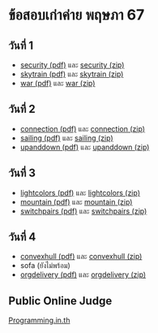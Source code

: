 # ข้อสอบเก่าค่าย พฤษภา 67

## วันที่ 1

- [security (pdf)](https://thailand-oi-task-team.github.io/thailand-oi-tasks/66-67/o67_may_c1_security.pdf) และ [security (zip)](https://thailand-oi-task-team.github.io/thailand-oi-tasks/66-67/o67_may_c1_security_public.zip)
- [skytrain (pdf)](https://thailand-oi-task-team.github.io/thailand-oi-tasks/66-67/o67_may_c1_skytrain.pdf) และ [skytrain (zip)](https://thailand-oi-task-team.github.io/thailand-oi-tasks/66-67/o67_may_c1_skytrain_public.zip)
- [war (pdf)](https://thailand-oi-task-team.github.io/thailand-oi-tasks/66-67/o67_may_c1_war.pdf) และ [war (zip)](https://thailand-oi-task-team.github.io/thailand-oi-tasks/66-67/o67_may_c1_war_public.zip)

## วันที่ 2

- [connection (pdf)](https://thailand-oi-task-team.github.io/thailand-oi-tasks/66-67/o67_may_c2_connection.pdf) และ [connection (zip)](https://thailand-oi-task-team.github.io/thailand-oi-tasks/66-67/o67_may_c2_connection_public.zip)
- [sailing (pdf)](https://thailand-oi-task-team.github.io/thailand-oi-tasks/66-67/o67_may_c2_sailing.pdf) และ [sailing (zip)](https://thailand-oi-task-team.github.io/thailand-oi-tasks/66-67/o67_may_c2_sailing_public.zip)
- [upanddown (pdf)](https://thailand-oi-task-team.github.io/thailand-oi-tasks/66-67/o67_may_c2_upanddown.pdf) และ [upanddown (zip)](https://thailand-oi-task-team.github.io/thailand-oi-tasks/66-67/o67_may_c2_upanddown_public.zip)

## วันที่ 3

- [lightcolors (pdf)](https://thailand-oi-task-team.github.io/thailand-oi-tasks/66-67/o67_may_c3_lightcolors.pdf) และ [lightcolors (zip)](https://thailand-oi-task-team.github.io/thailand-oi-tasks/66-67/o67_may_c3_lightcolors_public.zip)
- [mountain (pdf)](https://thailand-oi-task-team.github.io/thailand-oi-tasks/66-67/o67_may_c3_mountain.pdf) และ [mountain (zip)](https://thailand-oi-task-team.github.io/thailand-oi-tasks/66-67/o67_may_c3_mountain_public.zip)
- [switchpairs (pdf)](https://thailand-oi-task-team.github.io/thailand-oi-tasks/66-67/o67_may_c3_switchpairs.pdf) และ [switchpairs (zip)](https://thailand-oi-task-team.github.io/thailand-oi-tasks/66-67/o67_may_c3_switchpairs_public.zip)

## วันที่ 4

- [convexhull (pdf)](https://thailand-oi-task-team.github.io/thailand-oi-tasks/66-67/o67_may_c4_convexhull.pdf) และ [convexhull (zip)](https://thailand-oi-task-team.github.io/thailand-oi-tasks/66-67/o67_may_c4_convexhull_public.zip)
- sofa (ยังไม่พร้อม)
- [orgdelivery (pdf)](https://thailand-oi-task-team.github.io/thailand-oi-tasks/66-67/o67_may_c4_orgdelivery.pdf) และ [orgdelivery (zip)](https://thailand-oi-task-team.github.io/thailand-oi-tasks/66-67/o67_may_c4_orgdelivery_public.zip)

## Public Online Judge

[Programming.in.th](https://programming.in.th/archive/ipst/67/may)
